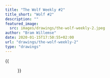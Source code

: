 ```yaml
---
title: "The Wolf Weekly #2"
title_short: "Wolf #2"
description: ""
featured_image:
  src: images/drawings/the-wolf-weekly-2.jpeg
author: "Bram Willemse"
date: 2020-01-15T17:50:55+02:00
url: "drawings/the-wolf-weekly-2"
type: "drawings"
---
```


{{<figure src="images/drawings/the-wolf-weekly-2.jpeg">}}